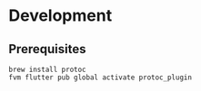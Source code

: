 # Development

## Prerequisites

```
brew install protoc
fvm flutter pub global activate protoc_plugin
```
